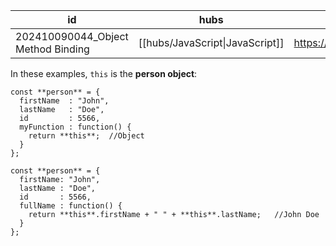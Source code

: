 
| id                                 | hubs                            | source                                   |
| ---------------------------------- | ------------------------------- | ---------------------------------------- |
| 202410090044_Object Method Binding | [[hubs/JavaScript\|JavaScript]] | https://www.w3schools.com/js/js_this.asp |
In these examples, `this` is the **person object**:
```
const **person** = {  
  firstName  : "John",  
  lastName   : "Doe",  
  id         : 5566,  
  myFunction : function() {  
    return **this**;  //Object 
  }  
};
```

```
const **person** = {  
  firstName: "John",  
  lastName : "Doe",  
  id       : 5566,  
  fullName : function() {  
    return **this**.firstName + " " + **this**.lastName;   //John Doe
  }  
};
```